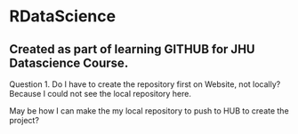 # RDataScience
## Created as part of learning GITHUB for JHU Datascience Course. 

Question 1. Do I have to create the repository first on Website, not locally? 
Because I could not see the local repository here.  

May be how I can make the my local repository to push to HUB to create the project?
